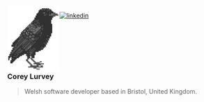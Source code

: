 <img align="left" src="crow.png">

[![linkedin](https://img.shields.io/badge/-@coreylurvey-313131?style=flat-square&labelColor=313131&logo=LinkedIn&logoColor=white&color=313131)](https://www.linkedin.com/in/coreylurvey/)  

<br />
<br />
<br />
<br />
<br />

### Corey Lurvey

> Welsh software developer based in Bristol, United Kingdom.
